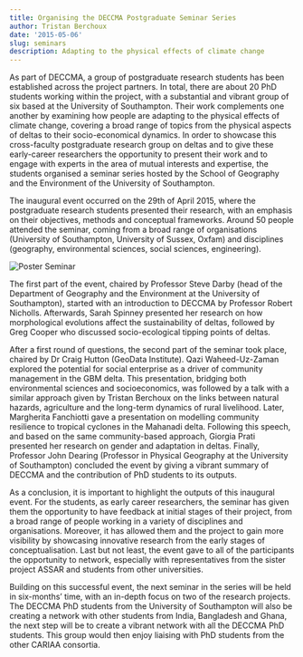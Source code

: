 ```yaml
---
title: Organising the DECCMA Postgraduate Seminar Series
author: Tristan Berchoux
date: '2015-05-06'
slug: seminars
description: Adapting to the physical effects of climate change
---
```


As part of DECCMA, a group of postgraduate research students has been established across the project partners. In total, there are about 20 PhD students working within the project, with a substantial and vibrant group of six based at the University of Southampton. Their work complements one another by examining how people are adapting to the physical effects of climate change, covering a broad range of topics from the physical aspects of deltas to their socio-economical dynamics. In order to showcase this cross-faculty postgraduate research group on deltas and to give these early-career researchers the opportunity to present their work and to engage with experts in the area of mutual interests and expertise, the students organised a seminar series hosted by the School of Geography and the Environment of the University of Southampton.

The inaugural event occurred on the 29th of April 2015, where the postgraduate research students presented their research, with an emphasis on their objectives, methods and conceptual frameworks. Around 50 people attended the seminar, coming from a broad range of organisations (University of Southampton, University of Sussex, Oxfam) and disciplines (geography, environmental sciences, social sciences, engineering).

![Poster Seminar](https://i1.wp.com/generic.wordpress.soton.ac.uk/deccma/wp-content/uploads/sites/181/2017/03/phd-seminar-1.jpg?w=400&ssl=1)

The first part of the event, chaired by Professor Steve Darby (head of the Department of Geography and the Environment at the University of Southampton), started with an introduction to DECCMA by Professor Robert Nicholls. Afterwards, Sarah Spinney presented her research on how morphological evolutions affect the sustainability of deltas, followed by Greg Cooper who discussed socio-ecological tipping points of deltas.

After a first round of questions, the second part of the seminar took place, chaired by Dr Craig Hutton (GeoData Institute). Qazi Waheed-Uz-Zaman explored the potential for social enterprise as a driver of community management in the GBM delta. This presentation, bridging both environmental sciences and socioeconomics, was followed by a talk with a similar approach given by Tristan Berchoux on the links between natural hazards, agriculture and the long-term dynamics of rural livelihood. Later, Margherita Fanchiotti gave a presentation on modelling community resilience to tropical cyclones in the Mahanadi delta. Following this speech, and based on the same community-based approach, Giorgia Prati presented her research on gender and adaptation in deltas. Finally, Professor John Dearing (Professor in Physical Geography at the University of Southampton) concluded the event by giving a vibrant summary of DECCMA and the contribution of PhD students to its outputs.

As a conclusion, it is important to highlight the outputs of this inaugural event. For the students, as early career researchers, the seminar has given them the opportunity to have feedback at initial stages of their project, from a broad range of people working in a variety of disciplines and organisations. Moreover, it has allowed them and the project to gain more visibility by showcasing innovative research from the early stages of conceptualisation. Last but not least, the event gave to all of the participants the opportunity to network, especially with representatives from the sister project ASSAR and students from other universities.

Building on this successful event, the next seminar in the series will be held in six-months’ time, with an in-depth focus on two of the research projects. The DECCMA PhD students from the University of Southampton will also be creating a network with other students from India, Bangladesh and Ghana, the next step will be to create a vibrant network with all the DECCMA PhD students. This group would then enjoy liaising with PhD students from the other CARIAA consortia.